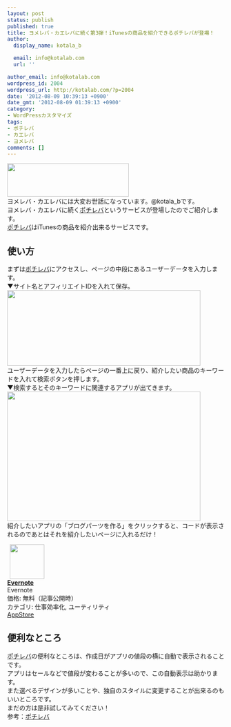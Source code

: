 ```yaml
---
layout: post
status: publish
published: true
title: ヨメレバ・カエレバに続く第3弾！iTunesの商品を紹介できるポチレバが登場！
author:
  display_name: kotala_b

  email: info@kotalab.com
  url: ''

author_email: info@kotalab.com
wordpress_id: 2004
wordpress_url: http://kotalab.com/?p=2004
date: '2012-08-09 10:39:13 +0900'
date_gmt: '2012-08-09 01:39:13 +0900'
category:
- WordPressカスタマイズ
tags:
- ポチレバ
- カエレバ
- ヨメレバ
comments: []
---
```

<p><a href="http://kotalab.com/wp-content/uploads/potireba_120809.png" target="_blank"><img src="http://kotalab.com/wp-content/uploads/potireba_120809.png" alt="" title="potireba_120809" width="282" height="77" class="alignnone size-full wp-image-2014" /></a><br />
ヨメレバ・カエレバには大変お世話になっています。@kotala_bです。<br />
ヨメレバ・カエレバに続く<a href="http://pochireba.com/" title="ポチレバ" target="_blank">ポチレバ</a>というサービスが登場したのでご紹介します。<br />
<a href="http://pochireba.com/" title="ポチレバ" target="_blank">ポチレバ</a>はiTunesの商品を紹介出来るサービスです。<br />
<!--more--></p>
<h2>使い方</h2>
<p>まずは<a href="http://pochireba.com/" title="ポチレバ" target="_blank">ポチレバ</a>にアクセスし、ページの中段にあるユーザーデータを入力します。<br />
▼サイト名とアフィリエイトIDを入れて保存。<br />
<a href="http://kotalab.com/wp-content/uploads/potireba_120809_01.jpg" target="_blank"><img src="http://kotalab.com/wp-content/uploads/potireba_120809_01.jpg" alt="" title="potireba_120809_01" width="448" height="175" class="alignnone size-full wp-image-2007" /></a><br />
ユーザーデータを入力したらページの一番上に戻り、紹介したい商品のキーワードを入れて検索ボタンを押します。<br />
▼検索するとそのキーワードに関連するアプリが出てきます。<br />
<a href="http://kotalab.com/wp-content/uploads/potireba_120809_02.jpg" target="_blank"><img src="http://kotalab.com/wp-content/uploads/potireba_120809_02.jpg" alt="" title="potireba_120809_02" width="448" height="300" class="alignnone size-full wp-image-2006" /></a><br />
紹介したいアプリの「ブログパーツを作る」をクリックすると、コードが表示されるのであとはそれを紹介したいページに入れるだけ！</p>
<div class="applink">
<div class="applinkimg"><a href="https://itunes.apple.com/jp/app/evernote/id281796108?mt=8&uo=4&at=10l4yU" rel="nofollow" target="_blank"><img hspace="6" src="http://a1527.phobos.apple.com/us/r30/Purple/v4/d6/af/ec/d6afec25-4d92-7b99-833b-14727820b3af/mzl.fwrhqtje.png" width="80" /></a></div>
<div class="applinktext">
<div class="applinktitle"><strong><a href="https://itunes.apple.com/jp/app/evernote/id281796108?mt=8&uo=4&at=10l4yU" rel="nofollow" target="_blank">Evernote</a></strong></div>
<div class="applinkinfo">Evernote</div>
<div class="applinkinfo">価格: 無料（記事公開時）</div>
<div class="applinkinfo">カテゴリ: 仕事効率化, ユーティリティ</div>
</div>
<div class="clear"></div>
<div class="appstorelink"><a href="https://itunes.apple.com/jp/app/evernote/id281796108?mt=8&uo=4&at=10l4yU" rel="nofollow" target="_blank">AppStore</a></div>
</div>
<h2>便利なところ</h2>
<p><a href="http://pochireba.com/" title="ポチレバ" target="_blank">ポチレバ</a>の便利なところは、作成日がアプリの値段の横に自動で表示されることです。<br />
アプリはセールなどで値段が変わることが多いので、この自動表示は助かります。<br />
また選べるデザインが多いことや、独自のスタイルに変更することが出来るのもいいところです。<br />
まだの方は是非試してみてください！<br />
参考：<a href="http://pochireba.com/" title="ポチレバ" target="_blank">ポチレバ</a></p>
